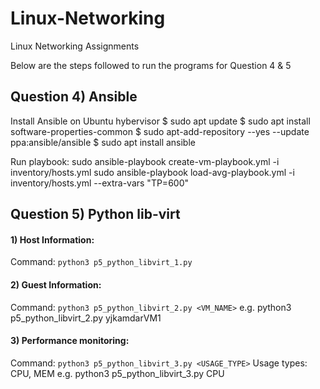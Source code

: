 # Linux-Networking
Linux Networking Assignments


Below are the steps followed to run the programs for Question 4 & 5

## Question 4) Ansible

Install Ansible on Ubuntu hybervisor
$ sudo apt update
$ sudo apt install software-properties-common
$ sudo apt-add-repository --yes --update ppa:ansible/ansible
$ sudo apt install ansible

Run playbook:
sudo ansible-playbook create-vm-playbook.yml -i inventory/hosts.yml
sudo ansible-playbook load-avg-playbook.yml -i inventory/hosts.yml  --extra-vars "TP=600"


## Question 5) Python lib-virt
#### 1) Host Information:    
Command: `python3 p5_python_libvirt_1.py`

#### 2) Guest Information:   
Command: `python3 p5_python_libvirt_2.py <VM_NAME>`
e.g. python3 p5_python_libvirt_2.py yjkamdarVM1

#### 3) Performance monitoring:   
Command: `python3 p5_python_libvirt_3.py <USAGE_TYPE>`
Usage types: CPU, MEM
e.g. python3 p5_python_libvirt_3.py CPU